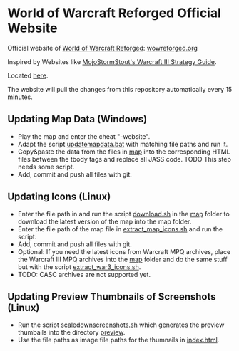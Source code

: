 # World of Warcraft Reforged Official Website

Official website of [World of Warcraft Reforged](https://github.com/tdauth/wowr): [wowreforged.org](https://wowreforged.org)

Inspired by Websites like [MojoStormStout's Warcraft III Strategy Guide](http://classic.battle.net/war3/).

Located [here](https://tdauth.cdauth.eu/wowr-website).


The website will pull the changes from this repository automatically every 15 minutes.


## Updating Map Data (Windows)

* Play the map and enter the cheat "-website".
* Adapt the script [updatemapdata.bat](./map/updatemapdata.bat) with matching file paths and run it.
* Copy&paste the data from the files in [map](./map) into the corresponding HTML files between the tbody tags and replace all JASS code. TODO This step needs some script.
* Add, commit and push all files with git.

## Updating Icons (Linux)

* Enter the file path in and run the script [download.sh](./map/download.sh) in the [map](./map) folder to download the latest version of the map into the map folder.
* Enter the file path of the map file in [extract_map_icons.sh](./map/extract_map_icons.sh) and run the script.
* Add, commit and push all files with git.
* Optional: If you need the latest icons from Warcraft MPQ archives, place the Warcraft III MPQ archives into the [map](./map) folder and do the same stuff but with the script [extract_war3_icons.sh](./map/extract_war3_icons.sh).
* TODO: CASC archives are not supported yet.

## Updating Preview Thumbnails of Screenshots (Linux)

* Run the script [scaledownscreenshots.sh](./scaledownscreenshots.sh)  which generates the preview thumbails into the directory [preview](./screenshots/preview).
* Use the file paths as image file paths for the thumnails in [index.html](index.html).
